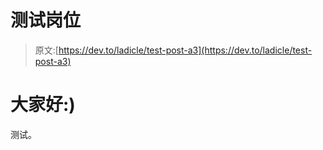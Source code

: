 # 测试岗位

> 原文:[https://dev.to/ladicle/test-post-a3](https://dev.to/ladicle/test-post-a3)

# 大家好:)

测试。